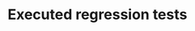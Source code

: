 # Executed regression tests

[.de]: ../../de/src/regressiontests-executed.md
[.source]: https://www.linux-tips-and-tricks.de/en/raspibackupcategorye/510-raspibackup-regressiontests-executed
[.source]: https://www.linux-tips-and-tricks.de/de/raspibackupcategoried/509-raspibackup-ausgefuehrte-regressiontests
